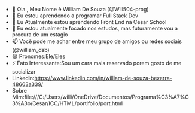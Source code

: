 - 👋 Ola , Meu Nome è William De Souza (@Will504-prog)
- 👀 Eu estou aprendendo a programar Full Stack Dev
- 🌱 Eu Atualmente estou aprendendo Front End na Cesar School
- 💞️ Eu estou atualmente focado nos estudos, mas futuramente vou a procura de um estagio 
- 📫 Você pode me achar entre meu grupo de amigos ou redes sociais (@william_dsb)
- 😄 Pronomes:Ele/Eles
- ⚡ Fato Interessante:Sou um cara mais reservado porem gosto de me socializar
- Linkedin:https://www.linkedin.com/in/william-de-souza-bezerra-48663a339/
- Sobre Mim:file:///C:/Users/willi/OneDrive/Documentos/Programa%C3%A7%C3%A3o/Cesar/ICC/HTML/portifolio/port.html

<!---
Will504-prog/Will504-prog is a ✨ special ✨ repository because its `README.md` (this file) appears on your GitHub profile.
You can click the Preview link to take a look at your changes.
--->

